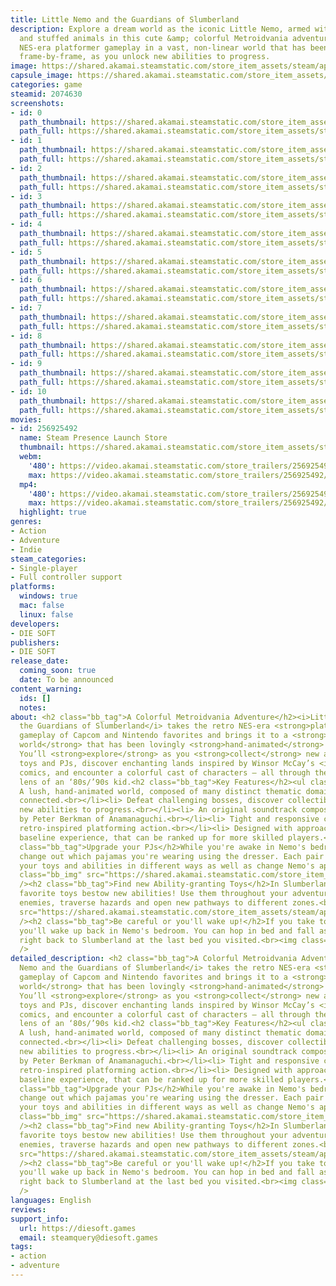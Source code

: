 ```yaml
---
title: Little Nemo and the Guardians of Slumberland
description: Explore a dream world as the iconic Little Nemo, armed with toys, candy,
  and stuffed animals in this cute &amp; colorful Metroidvania adventure. Experience
  NES-era platformer gameplay in a vast, non-linear world that has been hand-animated
  frame-by-frame, as you unlock new abilities to progress.
image: https://shared.akamai.steamstatic.com/store_item_assets/steam/apps/2074630/header.jpg?t=1723737383
capsule_image: https://shared.akamai.steamstatic.com/store_item_assets/steam/apps/2074630/capsule_231x87.jpg?t=1723737383
categories: game
steamid: 2074630
screenshots:
- id: 0
  path_thumbnail: https://shared.akamai.steamstatic.com/store_item_assets/steam/apps/2074630/ss_09b4fd599adcdf4afd4b1d476c38c4b7b558b98f.600x338.jpg?t=1723737383
  path_full: https://shared.akamai.steamstatic.com/store_item_assets/steam/apps/2074630/ss_09b4fd599adcdf4afd4b1d476c38c4b7b558b98f.1920x1080.jpg?t=1723737383
- id: 1
  path_thumbnail: https://shared.akamai.steamstatic.com/store_item_assets/steam/apps/2074630/ss_ea795ad344c662b6faa3591feb85370f252e0abc.600x338.jpg?t=1723737383
  path_full: https://shared.akamai.steamstatic.com/store_item_assets/steam/apps/2074630/ss_ea795ad344c662b6faa3591feb85370f252e0abc.1920x1080.jpg?t=1723737383
- id: 2
  path_thumbnail: https://shared.akamai.steamstatic.com/store_item_assets/steam/apps/2074630/ss_0781c0120295fb65d64a2558bf20c8690858cc6e.600x338.jpg?t=1723737383
  path_full: https://shared.akamai.steamstatic.com/store_item_assets/steam/apps/2074630/ss_0781c0120295fb65d64a2558bf20c8690858cc6e.1920x1080.jpg?t=1723737383
- id: 3
  path_thumbnail: https://shared.akamai.steamstatic.com/store_item_assets/steam/apps/2074630/ss_92282e3f109a325d7a2cb9709b15ad23fe5b39f3.600x338.jpg?t=1723737383
  path_full: https://shared.akamai.steamstatic.com/store_item_assets/steam/apps/2074630/ss_92282e3f109a325d7a2cb9709b15ad23fe5b39f3.1920x1080.jpg?t=1723737383
- id: 4
  path_thumbnail: https://shared.akamai.steamstatic.com/store_item_assets/steam/apps/2074630/ss_d053600aa5e7cc201d56fc8d80fa2ce5a9314e67.600x338.jpg?t=1723737383
  path_full: https://shared.akamai.steamstatic.com/store_item_assets/steam/apps/2074630/ss_d053600aa5e7cc201d56fc8d80fa2ce5a9314e67.1920x1080.jpg?t=1723737383
- id: 5
  path_thumbnail: https://shared.akamai.steamstatic.com/store_item_assets/steam/apps/2074630/ss_6f0e124a76b237e24e1e4a297e6ecb3aae2e5d32.600x338.jpg?t=1723737383
  path_full: https://shared.akamai.steamstatic.com/store_item_assets/steam/apps/2074630/ss_6f0e124a76b237e24e1e4a297e6ecb3aae2e5d32.1920x1080.jpg?t=1723737383
- id: 6
  path_thumbnail: https://shared.akamai.steamstatic.com/store_item_assets/steam/apps/2074630/ss_d2f420fb0514fc41050ab7242def6d9630b4aeb7.600x338.jpg?t=1723737383
  path_full: https://shared.akamai.steamstatic.com/store_item_assets/steam/apps/2074630/ss_d2f420fb0514fc41050ab7242def6d9630b4aeb7.1920x1080.jpg?t=1723737383
- id: 7
  path_thumbnail: https://shared.akamai.steamstatic.com/store_item_assets/steam/apps/2074630/ss_769008a8c2bade77a602f6796239308957a2ceb3.600x338.jpg?t=1723737383
  path_full: https://shared.akamai.steamstatic.com/store_item_assets/steam/apps/2074630/ss_769008a8c2bade77a602f6796239308957a2ceb3.1920x1080.jpg?t=1723737383
- id: 8
  path_thumbnail: https://shared.akamai.steamstatic.com/store_item_assets/steam/apps/2074630/ss_6310ec19e542adbbe8571375acc7e0c506da48cb.600x338.jpg?t=1723737383
  path_full: https://shared.akamai.steamstatic.com/store_item_assets/steam/apps/2074630/ss_6310ec19e542adbbe8571375acc7e0c506da48cb.1920x1080.jpg?t=1723737383
- id: 9
  path_thumbnail: https://shared.akamai.steamstatic.com/store_item_assets/steam/apps/2074630/ss_5cfe3fc424378a868db25d2d16621badf912c07a.600x338.jpg?t=1723737383
  path_full: https://shared.akamai.steamstatic.com/store_item_assets/steam/apps/2074630/ss_5cfe3fc424378a868db25d2d16621badf912c07a.1920x1080.jpg?t=1723737383
- id: 10
  path_thumbnail: https://shared.akamai.steamstatic.com/store_item_assets/steam/apps/2074630/ss_879a7e652d5ca97a3988393c38bfd6d54b31e44b.600x338.jpg?t=1723737383
  path_full: https://shared.akamai.steamstatic.com/store_item_assets/steam/apps/2074630/ss_879a7e652d5ca97a3988393c38bfd6d54b31e44b.1920x1080.jpg?t=1723737383
movies:
- id: 256925492
  name: Steam Presence Launch Store
  thumbnail: https://shared.akamai.steamstatic.com/store_item_assets/steam/apps/256925492/movie.293x165.jpg?t=1674432528
  webm:
    '480': https://video.akamai.steamstatic.com/store_trailers/256925492/movie480_vp9.webm?t=1674432528
    max: https://video.akamai.steamstatic.com/store_trailers/256925492/movie_max_vp9.webm?t=1674432528
  mp4:
    '480': https://video.akamai.steamstatic.com/store_trailers/256925492/movie480.mp4?t=1674432528
    max: https://video.akamai.steamstatic.com/store_trailers/256925492/movie_max.mp4?t=1674432528
  highlight: true
genres:
- Action
- Adventure
- Indie
steam_categories:
- Single-player
- Full controller support
platforms:
  windows: true
  mac: false
  linux: false
developers:
- DIE SOFT
publishers:
- DIE SOFT
release_date:
  coming_soon: true
  date: To be announced
content_warning:
  ids: []
  notes:
about: <h2 class="bb_tag">A Colorful Metroidvania Adventure</h2><i>Little Nemo and
  the Guardians of Slumberland</i> takes the retro NES-era <strong>platformer</strong>
  gameplay of Capcom and Nintendo favorites and brings it to a <strong>vast, non-linear
  world</strong> that has been lovingly <strong>hand-animated</strong> frame-by-frame.
  You’ll <strong>explore</strong> as you <strong>collect</strong> new ability-granting
  toys and PJs, discover enchanting lands inspired by Winsor McCay’s <i>Little Nemo</i>
  comics, and encounter a colorful cast of characters — all through the nostalgic
  lens of an ‘80s/’90s kid.<h2 class="bb_tag">Key Features</h2><ul class="bb_ul"><li>
  A lush, hand-animated world, composed of many distinct thematic domains, all seamlessly
  connected.<br></li><li> Defeat challenging bosses, discover collectibles, and unlock
  new abilities to progress.<br></li><li> An original soundtrack composed entirely
  by Peter Berkman of Anamanaguchi.<br></li><li> Tight and responsive controls for
  retro-inspired platforming action.<br></li><li> Designed with approachable and accessible
  baseline experience, that can be ranked up for more skilled players.</li></ul><h2
  class="bb_tag">Upgrade your PJs</h2>While you're awake in Nemo's bedroom, you can
  change out which pajamas you're wearing using the dresser. Each pair will empower
  your toys and abilities in different ways as well as change Nemo's appearance.<br><img
  class="bb_img" src="https://shared.akamai.steamstatic.com/store_item_assets/steam/apps/2074630/extras/Pajamas.png?t=1723737383"
  /><h2 class="bb_tag">Find new Ability-granting Toys</h2>In Slumberland all of Nemo’s
  favorite toys bestow new abilities! Use them throughout your adventure to fend off
  enemies, traverse hazards and open new pathways to different zones.<br><img class="bb_img"
  src="https://shared.akamai.steamstatic.com/store_item_assets/steam/apps/2074630/extras/Toys.png?t=1723737383"
  /><h2 class="bb_tag">Be careful or you'll wake up!</h2>If you take too much damage,
  you'll wake up back in Nemo's bedroom. You can hop in bed and fall asleep to get
  right back to Slumberland at the last bed you visited.<br><img class="bb_img" src="https://shared.akamai.steamstatic.com/store_item_assets/steam/apps/2074630/extras/WakeUp.gif?t=1723737383"
  />
detailed_description: <h2 class="bb_tag">A Colorful Metroidvania Adventure</h2><i>Little
  Nemo and the Guardians of Slumberland</i> takes the retro NES-era <strong>platformer</strong>
  gameplay of Capcom and Nintendo favorites and brings it to a <strong>vast, non-linear
  world</strong> that has been lovingly <strong>hand-animated</strong> frame-by-frame.
  You’ll <strong>explore</strong> as you <strong>collect</strong> new ability-granting
  toys and PJs, discover enchanting lands inspired by Winsor McCay’s <i>Little Nemo</i>
  comics, and encounter a colorful cast of characters — all through the nostalgic
  lens of an ‘80s/’90s kid.<h2 class="bb_tag">Key Features</h2><ul class="bb_ul"><li>
  A lush, hand-animated world, composed of many distinct thematic domains, all seamlessly
  connected.<br></li><li> Defeat challenging bosses, discover collectibles, and unlock
  new abilities to progress.<br></li><li> An original soundtrack composed entirely
  by Peter Berkman of Anamanaguchi.<br></li><li> Tight and responsive controls for
  retro-inspired platforming action.<br></li><li> Designed with approachable and accessible
  baseline experience, that can be ranked up for more skilled players.</li></ul><h2
  class="bb_tag">Upgrade your PJs</h2>While you're awake in Nemo's bedroom, you can
  change out which pajamas you're wearing using the dresser. Each pair will empower
  your toys and abilities in different ways as well as change Nemo's appearance.<br><img
  class="bb_img" src="https://shared.akamai.steamstatic.com/store_item_assets/steam/apps/2074630/extras/Pajamas.png?t=1723737383"
  /><h2 class="bb_tag">Find new Ability-granting Toys</h2>In Slumberland all of Nemo’s
  favorite toys bestow new abilities! Use them throughout your adventure to fend off
  enemies, traverse hazards and open new pathways to different zones.<br><img class="bb_img"
  src="https://shared.akamai.steamstatic.com/store_item_assets/steam/apps/2074630/extras/Toys.png?t=1723737383"
  /><h2 class="bb_tag">Be careful or you'll wake up!</h2>If you take too much damage,
  you'll wake up back in Nemo's bedroom. You can hop in bed and fall asleep to get
  right back to Slumberland at the last bed you visited.<br><img class="bb_img" src="https://shared.akamai.steamstatic.com/store_item_assets/steam/apps/2074630/extras/WakeUp.gif?t=1723737383"
  />
languages: English
reviews:
support_info:
  url: https://diesoft.games
  email: steamquery@diesoft.games
tags:
- action
- adventure
---
```


